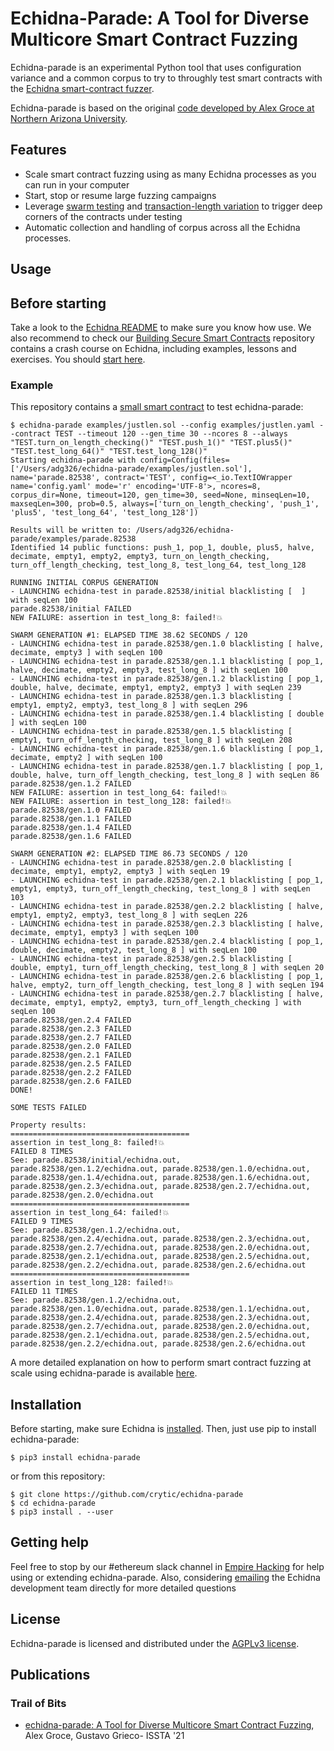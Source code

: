 # Echidna-Parade: A Tool for Diverse Multicore Smart Contract Fuzzing

Echidna-parade is an experimental Python tool that uses configuration variance and a common corpus to try to throughly test smart contracts with the [Echidna smart-contract fuzzer](https://github.com/crytic/echidna).

Echidna-parade is based on the original [code developed by Alex Groce at Northern Arizona University](https://github.com/agroce/echidna-parade/).

## Features

* Scale smart contract fuzzing using as many Echidna processes as you can run in your computer
* Start, stop or resume large fuzzing campaigns
* Leverage [swarm testing](https://agroce.github.io/issta12.pdf) and [transaction-length variation](https://agroce.github.io/ase08.pdf) to trigger deep corners of the contracts under testing
* Automatic collection and handling of corpus across all the Echidna processes. 

## Usage

## Before starting

Take a look to the [Echidna README](https://github.com/crytic/echidna#echidna-a-fast-smart-contract-fuzzer-) to make sure you know how use. We also recommend to check our [Building Secure Smart Contracts](https://github.com/crytic/building-secure-contracts) repository contains a crash course on Echidna, including examples, lessons and exercises. You should [start here](https://github.com/crytic/building-secure-contracts/tree/master/program-analysis/echidna#echidna-tutorial).

### Example

This repository contains a [small smart contract](examples/justlen.sol) to test echidna-parade:

```
$ echidna-parade examples/justlen.sol --config examples/justlen.yaml --contract TEST --timeout 120 --gen_time 30 --ncores 8 --always "TEST.turn_on_length_checking()" "TEST.push_1()" "TEST.plus5()" "TEST.test_long_64()" "TEST.test_long_128()"
Starting echidna-parade with config=Config(files=['/Users/adg326/echidna-parade/examples/justlen.sol'], name='parade.82538', contract='TEST', config=<_io.TextIOWrapper name='config.yaml' mode='r' encoding='UTF-8'>, ncores=8, corpus_dir=None, timeout=120, gen_time=30, seed=None, minseqLen=10, maxseqLen=300, prob=0.5, always=['turn_on_length_checking', 'push_1', 'plus5', 'test_long_64', 'test_long_128'])

Results will be written to: /Users/adg326/echidna-parade/examples/parade.82538
Identified 14 public functions: push_1, pop_1, double, plus5, halve, decimate, empty1, empty2, empty3, turn_on_length_checking, turn_off_length_checking, test_long_8, test_long_64, test_long_128

RUNNING INITIAL CORPUS GENERATION
- LAUNCHING echidna-test in parade.82538/initial blacklisting [  ] with seqLen 100
parade.82538/initial FAILED
NEW FAILURE: assertion in test_long_8: failed!💥  

SWARM GENERATION #1: ELAPSED TIME 38.62 SECONDS / 120
- LAUNCHING echidna-test in parade.82538/gen.1.0 blacklisting [ halve, decimate, empty3 ] with seqLen 100
- LAUNCHING echidna-test in parade.82538/gen.1.1 blacklisting [ pop_1, halve, decimate, empty2, empty3, test_long_8 ] with seqLen 100
- LAUNCHING echidna-test in parade.82538/gen.1.2 blacklisting [ pop_1, double, halve, decimate, empty1, empty2, empty3 ] with seqLen 239
- LAUNCHING echidna-test in parade.82538/gen.1.3 blacklisting [ empty1, empty2, empty3, test_long_8 ] with seqLen 296
- LAUNCHING echidna-test in parade.82538/gen.1.4 blacklisting [ double ] with seqLen 100
- LAUNCHING echidna-test in parade.82538/gen.1.5 blacklisting [ empty1, turn_off_length_checking, test_long_8 ] with seqLen 208
- LAUNCHING echidna-test in parade.82538/gen.1.6 blacklisting [ pop_1, decimate, empty2 ] with seqLen 100
- LAUNCHING echidna-test in parade.82538/gen.1.7 blacklisting [ pop_1, double, halve, turn_off_length_checking, test_long_8 ] with seqLen 86
parade.82538/gen.1.2 FAILED
NEW FAILURE: assertion in test_long_64: failed!💥  
NEW FAILURE: assertion in test_long_128: failed!💥  
parade.82538/gen.1.0 FAILED
parade.82538/gen.1.1 FAILED
parade.82538/gen.1.4 FAILED
parade.82538/gen.1.6 FAILED

SWARM GENERATION #2: ELAPSED TIME 86.73 SECONDS / 120
- LAUNCHING echidna-test in parade.82538/gen.2.0 blacklisting [ decimate, empty1, empty2, empty3 ] with seqLen 19
- LAUNCHING echidna-test in parade.82538/gen.2.1 blacklisting [ pop_1, empty1, empty3, turn_off_length_checking, test_long_8 ] with seqLen 103
- LAUNCHING echidna-test in parade.82538/gen.2.2 blacklisting [ halve, empty1, empty2, empty3, test_long_8 ] with seqLen 226
- LAUNCHING echidna-test in parade.82538/gen.2.3 blacklisting [ halve, decimate, empty1, empty3 ] with seqLen 100
- LAUNCHING echidna-test in parade.82538/gen.2.4 blacklisting [ pop_1, double, decimate, empty2, test_long_8 ] with seqLen 100
- LAUNCHING echidna-test in parade.82538/gen.2.5 blacklisting [ double, empty1, turn_off_length_checking, test_long_8 ] with seqLen 20
- LAUNCHING echidna-test in parade.82538/gen.2.6 blacklisting [ pop_1, halve, empty2, turn_off_length_checking, test_long_8 ] with seqLen 194
- LAUNCHING echidna-test in parade.82538/gen.2.7 blacklisting [ halve, decimate, empty1, empty2, empty3, turn_off_length_checking ] with seqLen 100
parade.82538/gen.2.4 FAILED
parade.82538/gen.2.3 FAILED
parade.82538/gen.2.7 FAILED
parade.82538/gen.2.0 FAILED
parade.82538/gen.2.1 FAILED
parade.82538/gen.2.5 FAILED
parade.82538/gen.2.2 FAILED
parade.82538/gen.2.6 FAILED
DONE!

SOME TESTS FAILED

Property results:
========================================
assertion in test_long_8: failed!💥  
FAILED 8 TIMES
See: parade.82538/initial/echidna.out, parade.82538/gen.1.2/echidna.out, parade.82538/gen.1.0/echidna.out, parade.82538/gen.1.4/echidna.out, parade.82538/gen.1.6/echidna.out, parade.82538/gen.2.3/echidna.out, parade.82538/gen.2.7/echidna.out, parade.82538/gen.2.0/echidna.out
========================================
assertion in test_long_64: failed!💥  
FAILED 9 TIMES
See: parade.82538/gen.1.2/echidna.out, parade.82538/gen.2.4/echidna.out, parade.82538/gen.2.3/echidna.out, parade.82538/gen.2.7/echidna.out, parade.82538/gen.2.0/echidna.out, parade.82538/gen.2.1/echidna.out, parade.82538/gen.2.5/echidna.out, parade.82538/gen.2.2/echidna.out, parade.82538/gen.2.6/echidna.out
========================================
assertion in test_long_128: failed!💥  
FAILED 11 TIMES
See: parade.82538/gen.1.2/echidna.out, parade.82538/gen.1.0/echidna.out, parade.82538/gen.1.1/echidna.out, parade.82538/gen.2.4/echidna.out, parade.82538/gen.2.3/echidna.out, parade.82538/gen.2.7/echidna.out, parade.82538/gen.2.0/echidna.out, parade.82538/gen.2.1/echidna.out, parade.82538/gen.2.5/echidna.out, parade.82538/gen.2.2/echidna.out, parade.82538/gen.2.6/echidna.out
```

A more detailed explanation on how to perform smart contract fuzzing at scale using echidna-parade is available [here](https://github.com/crytic/building-secure-contracts/blob/master/program-analysis/echidna/smart-contract-fuzzing-at-scale.md). 

## Installation

Before starting, make sure Echidna is [installed](https://github.com/crytic/echidna#installation). Then, just use pip to install echidna-parade:


```
$ pip3 install echidna-parade
```

or from this repository:

```
$ git clone https://github.com/crytic/echidna-parade
$ cd echidna-parade
$ pip3 install . --user
```

## Getting help

Feel free to stop by our #ethereum slack channel in [Empire Hacking](https://empireslacking.herokuapp.com/) for help using or extending echidna-parade.
Also, considering [emailing](mailto:echidna-dev@trailofbits.com) the Echidna development team directly for more detailed questions

## License

Echidna-parade is licensed and distributed under the [AGPLv3 license](https://github.com/crytic/echidna-parade/blob/main/LICENSE).

## Publications

### Trail of Bits
- [echidna-parade: A Tool for Diverse Multicore Smart Contract Fuzzing](https://agroce.github.io/issta21.pdf), Alex Groce, Gustavo Grieco- ISSTA '21
